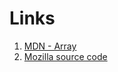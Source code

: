 # Links

1. [MDN - Array](https://developer.mozilla.org/en-US/docs/Web/JavaScript/Reference/Global_Objects/Array)
2. [Mozilla source code](https://hg.mozilla.org/mozilla-central/file/tip/js/src/builtin/Array.js)
